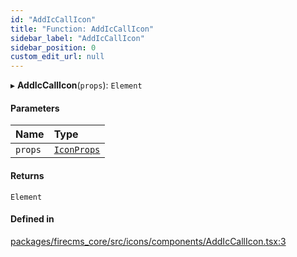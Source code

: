```yaml
---
id: "AddIcCallIcon"
title: "Function: AddIcCallIcon"
sidebar_label: "AddIcCallIcon"
sidebar_position: 0
custom_edit_url: null
---
```


▸ **AddIcCallIcon**(`props`): `Element`

#### Parameters

| Name | Type |
| :------ | :------ |
| `props` | [`IconProps`](../types/IconProps.md) |

#### Returns

`Element`

#### Defined in

[packages/firecms_core/src/icons/components/AddIcCallIcon.tsx:3](https://github.com/FireCMSco/firecms/blob/d45f3739/packages/firecms_core/src/icons/components/AddIcCallIcon.tsx#L3)
